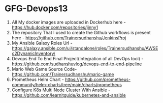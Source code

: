 # GFG-Devops13 
1) All My docker images are uploaded in Dockerhub here - https://hub.docker.com/repositories/jinny1
2) The repository That I used to create the Github workflows is present here - https://github.com/Trainersudhanshu/JenkinsProj
3) My Ansible Galaxy Roles Url - https://galaxy.ansible.com/ui/standalone/roles/Trainersudhanshu/AWSEc2DynamicInventory/
4) Devops End To End Final Project(Integration of all DevOps tool) - https://github.com/sudhanshuvlog/devops-end-to-end-pipeline
5) Mario Web Game Source Code- https://github.com/Trainersudhanshu/mario-game
6) Prometheus Helm Chart - https://github.com/prometheus-community/helm-charts/tree/main/charts/prometheus
7) Configure K8s Multi Node Cluster With Ansible - https://github.com/learnitguide/kubernetes-and-ansible
